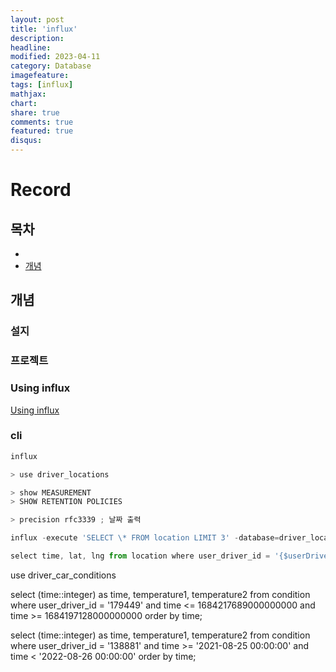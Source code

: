 ```yaml
---
layout: post
title: 'influx'
description:
headline:
modified: 2023-04-11
category: Database
imagefeature:
tags: [influx]
mathjax:
chart:
share: true
comments: true
featured: true
disqus:
---
```


# Record

## 목차

-   [](#)
-   [개념](#개념)

## 개념

### 설지

### 프로젝트

### Using influx

[Using influx](https://docs.influxdata.com/influxdb/v1.8/tools/shell/)

### cli

```Javascript
influx

> use driver_locations

> show MEASUREMENT
> SHOW RETENTION POLICIES

> precision rfc3339 ; 날짜 출력

influx -execute 'SELECT \* FROM location LIMIT 3' -database=driver_locations -precision=rfc3339

select time, lat, lng from location where user_driver_id = '{$userDriverId}' and time <= {$arrivedAt}  and time >= {$departedAt} order by time limit 2000;

```

use driver_car_conditions

select (time::integer) as time, temperature1, temperature2 from condition where user_driver_id = '179449' and time <= 1684217689000000000 and time >= 1684197128000000000 order by time;

select (time::integer) as time, temperature1, temperature2 from condition where user_driver_id = '138881' and time >= '2021-08-25 00:00:00' and time < '2022-08-26 00:00:00' order by time;
